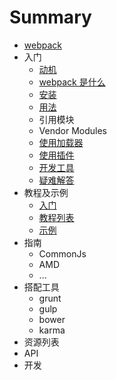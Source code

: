 # Summary

- [webpack](README.md)
- 入门
	- [动机](motivation.md)
	- [webpack 是什么](what-is-webpack.md)
	- [安装](installation.md)
	- [用法](usage.md)
	- 引用模块
	- Vendor Modules
	- [使用加载器](using-loaders.md)
	- [使用插件](using-plugins.md)
	- [开发工具](dev-tools.md)
	- [疑难解答](troubleshooting.md)
- 教程及示例
	- [入门](tutorials/getting-started/)
	- [教程列表](list-tutorials.md)
	- [示例](examples.md)
- 指南
	- CommonJs
	- AMD
	- ...
- 搭配工具
	- grunt
	- gulp
	- bower
	- karma
- 资源列表
- API
- 开发